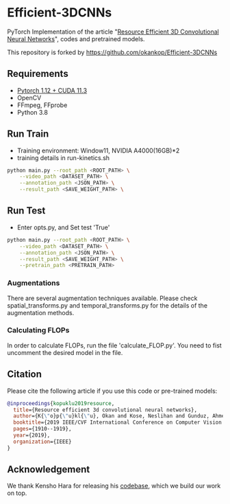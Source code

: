 # Efficient-3DCNNs
PyTorch Implementation of the article "[Resource Efficient 3D Convolutional Neural Networks](https://arxiv.org/pdf/1904.02422.pdf)", codes and pretrained models.

This repository is forked by https://github.com/okankop/Efficient-3DCNNs


## Requirements

* [Pytorch 1.12 + CUDA 11.3](https://pytorch.org/get-started/locally/)
* OpenCV
* FFmpeg, FFprobe
* Python 3.8


## Run Train
- Training environment: Window11, NVIDIA A4000(16GB)*2
- training details in run-kinetics.sh
```bash
python main.py --root_path <ROOT_PATH> \
	--video_path <DATASET_PATH> \
	--annotation_path <JSON_PATH> \
	--result_path <SAVE_WEIGHT_PATH> \
```
## Run Test
- Enter opts.py, and Set test 'True'
```bash
python main.py --root_path <ROOT_PATH> \
	--video_path <DATASET_PATH> \
	--annotation_path <JSON_PATH> \
	--result_path <SAVE_WEIGHT_PATH> \
	--pretrain_path <PRETRAIN_PATH>
```

### Augmentations

There are several augmentation techniques available. Please check spatial_transforms.py and temporal_transforms.py for the details of the augmentation methods.


### Calculating FLOPs

In order to calculate FLOPs, run the file 'calculate_FLOP.py'. You need to fist uncomment the desired model in the file. 

## Citation

Please cite the following article if you use this code or pre-trained models:

```bibtex
@inproceedings{kopuklu2019resource,
  title={Resource efficient 3d convolutional neural networks},
  author={K{\"o}p{\"u}kl{\"u}, Okan and Kose, Neslihan and Gunduz, Ahmet and Rigoll, Gerhard},
  booktitle={2019 IEEE/CVF International Conference on Computer Vision Workshop (ICCVW)},
  pages={1910--1919},
  year={2019},
  organization={IEEE}
}
```

## Acknowledgement
We thank Kensho Hara for releasing his [codebase](https://github.com/kenshohara/3D-ResNets-PyTorch), which we build our work on top.

